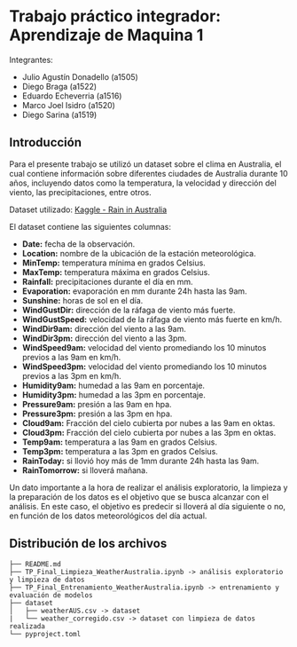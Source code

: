 # Trabajo práctico integrador: Aprendizaje de Maquina 1
Integrantes:
- Julio Agustín Donadello (a1505)
- Diego Braga (a1522)
- Eduardo Echeverria (a1516)
- Marco Joel Isidro (a1520)
- Diego Sarina (a1519)

## Introducción

Para el presente trabajo se utilizó un dataset sobre el clima en Australia, el cual contiene información sobre diferentes ciudades de Australia durante 10 años, incluyendo datos como la temperatura, la velocidad y dirección del viento, las precipitaciones, entre otros.

Dataset utilizado: [Kaggle - Rain in Australia](https://www.kaggle.com/datasets/jsphyg/weather-dataset-rattle-package/data)

El dataset contiene las siguientes columnas:
* **Date:** fecha de la observación.
* **Location:** nombre de la ubicación de la estación meteorológica.
* **MinTemp:** temperatura mínima en grados Celsius.
* **MaxTemp:** temperatura máxima en grados Celsius.
* **Rainfall:** precipitaciones durante el día en mm.
* **Evaporation:** evaporación en mm durante 24h hasta las 9am.
* **Sunshine:** horas de sol en el día.
* **WindGustDir:** dirección de la ráfaga de viento más fuerte.
* **WindGustSpeed:** velocidad de la ráfaga de viento más fuerte en km/h.
* **WindDir9am:** dirección del viento a las 9am.
* **WindDir3pm:** dirección del viento a las 3pm.
* **WindSpeed9am:** velocidad del viento promediando los 10 minutos previos a las 9am en km/h.
* **WindSpeed3pm:** velocidad del viento promediando los 10 minutos previos a las 3pm en km/h.
* **Humidity9am:** humedad a las 9am en porcentaje.
* **Humidity3pm:** humedad a las 3pm en porcentaje.
* **Pressure9am:** presión a las 9am en hpa.
* **Pressure3pm:** presión a las 3pm en hpa.
* **Cloud9am:** Fracción del cielo cubierta por nubes a las 9am en oktas.
* **Cloud3pm:** Fracción del cielo cubierta por nubes a las 3pm en oktas.
* **Temp9am:** temperatura a las 9am en grados Celsius.
* **Temp3pm:** temperatura a las 3pm en grados Celsius.
* **RainToday:** si llovió hoy más de 1mm durante 24h hasta las 9am.
* **RainTomorrow:** si lloverá mañana.

Un dato importante a la hora de realizar el análisis exploratorio, la limpieza y la preparación de los datos es el objetivo que se busca alcanzar con el análisis. En este caso, el objetivo es predecir si lloverá al día siguiente o no, en función de los datos meteorológicos del día actual.

## Distribución de los archivos
```
├── README.md
├── TP_Final_Limpieza_WeatherAustralia.ipynb -> análisis exploratorio y limpieza de datos
├── TP_Final_Entrenamiento_WeatherAustralia.ipynb -> entrenamiento y evaluación de modelos
├── dataset
│   ├── weatherAUS.csv -> dataset
|   └── weather_corregido.csv -> dataset con limpieza de datos realizada
└── pyproject.toml
```

